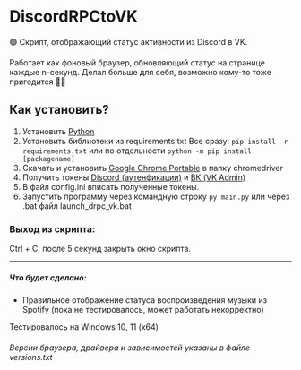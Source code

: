 # DiscordRPCtoVK
🟢 Скрипт, отображающий статус активности из Discord в VK.

Работает как фоновый браузер, обновляющий статус на странице каждые n-секунд.
Делал больше для себя, возможно кому-то тоже пригодится 💁‍♂️

## Как установить?
1. Установить [Python](https://www.python.org/downloads/ "Python")
2. Установить библиотеки из requirements.txt
Все сразу:
`pip install -r requirements.txt`
или по отдельности
`python -m pip install [packagename]`
3. Скачать и установить [Google Chrome Portable](https://sourceforge.net/projects/portableapps/files/Google%20Chrome%20Portable/GoogleChromePortable_108.0.5359.72_online.paf.exe/download "Google Chrome Portable") в папку chromedriver
4. Получить токены [Discord (аутенфикации)](https://discordgid.ru/token/ "Discord (аутенфикации)") и [ВК (VK Admin)](https://vkhost.github.io/ "ВК (VK Admin)")
5. В файл config.ini вписать полученные токены.
6. Запустить программу через командную строку `py main.py` или через .bat файл launch_drpc_vk.bat

### Выход из скрипта:
Ctrl + C, после 5 секунд закрыть окно скрипта.

------------

##### Что будет сделано:
- Правильное отображение статуса воспроизведения музыки из Spotify (пока не тестировалось, может работать некорректно)

Тестировалось на Windows 10, 11 (x64)
###### Версии браузера, драйвера и зависимостей указаны в файле versions.txt